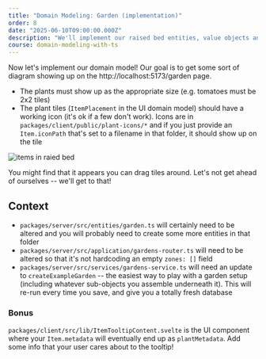 ```yaml
---
title: "Domain Modeling: Garden (implementation)"
order: 8
date: "2025-06-10T09:00:00.000Z"
description: "We'll implement our raised bed entities, value objects and relationships"
course: domain-modeling-with-ts
---
```


Now let's implement our domain model! Our goal is to get some sort of diagram showing up on the http://localhost:5173/garden page.

- The plants must show up as the appropriate size (e.g. tomatoes must be 2x2 tiles)
- The plant tiles (`ItemPlacement` in the UI domain model) should have a working icon (it's ok if a few don't work). Icons are in `packages/client/public/plant-icons/*` and if you just provide an `Item.iconPath` that's set to a filename in that folder, it should show up on the tile

![items in raied bed](./img/items-in-bed.png)

You might find that it appears you can drag tiles around. Let's not get ahead of ourselves -- we'll get to that!

## Context

- `packages/server/src/entities/garden.ts` will certainly need to be altered and you will probably need to create some more entities in that folder
- `packages/server/src/application/gardens-router.ts` will need to be altered so that it's not hardcoding an empty `zones: []` field
- `packages/server/src/services/gardens-service.ts` will need an update to `createExampleGarden` -- the easiest way to play with a garden setup (including whatever sub-objects you assemble underneath it). This will re-run every time you save, and give you a totally fresh database

### Bonus

`packages/client/src/lib/ItemTooltipContent.svelte` is the UI component where your `Item.metadata` will eventually end up as `plantMetadata`. Add some info that your user cares about to the tooltip!
